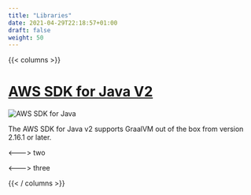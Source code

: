 ```yaml
---
title: "Libraries"
date: 2021-04-29T22:18:57+01:00
draft: false
weight: 50
---
```



{{< columns >}}
# <a href="https://aws.amazon.com/blogs/developer/graalvm-native-image-support-in-the-aws-sdk-for-java-2-x/">AWS SDK for Java V2</a> 
<img src="/libraries/aws-sdk-java-v2.png" alt="AWS SDK for Java" class="img-responsive">

The AWS SDK for Java v2 supports GraalVM out of the box from version 2.16.1 or later.

<--->
two 

<--->
three

{{< / columns >}}


